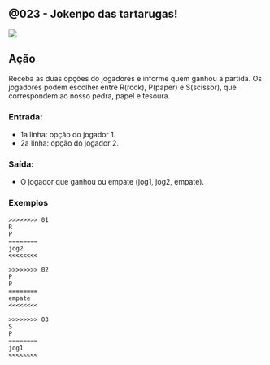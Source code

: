 ## @023 - Jokenpo das tartarugas!

![](https://raw.githubusercontent.com/qxcodefup/arcade/master/base/023/cover.jpg)

## Ação

Receba as duas opções do jogadores e informe quem ganhou a partida.
Os jogadores podem escolher entre R(rock), P(paper) e S(scissor), que correspondem ao nosso pedra, papel e tesoura.

### Entrada:

* 1a linha: opção do jogador 1.
* 2a linha: opção do jogador 2.

### Saída:

* O jogador que ganhou ou empate (jog1, jog2, empate).

### Exemplos

```
>>>>>>>> 01
R
P
========
jog2
<<<<<<<<

>>>>>>>> 02
P
P
========
empate
<<<<<<<<

>>>>>>>> 03
S
P
========
jog1
<<<<<<<<
```